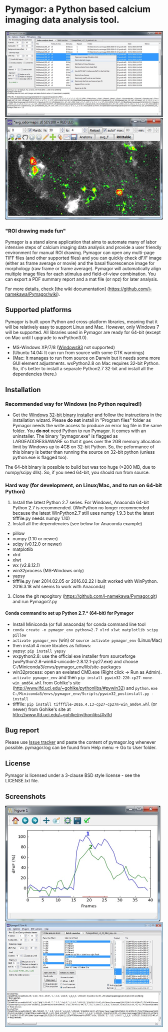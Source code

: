 Pymagor: a Python based calcium imaging data analysis tool.
=======

![PymagorScreenshot](https://github.com/i-namekawa/Pymagor/blob/images/images/Main-OnlineAnalysisSheet.jpg)
![TrialViewer](https://github.com/i-namekawa/Pymagor/blob/images/images/TrialViewer.jpg)

### "ROI drawing made fun"

Pymagor is a stand alone application that aims to automate many of labor intensive steps of calcium imaging data analysis and provide a user friendly environment for manual ROI drawing. Pymagor can open any multi-page TIFF files (and other supported files) and you can quickly check dF/F image (either as frame average or movie) and the basal fluorescence image for morphology (raw frame or frame average). Pymagor will automatically align multiple image files for each stimulus and field-of-view combination. You can export a PDF summary report and a mat file (or npz) for later analysis.

For more details, check [the wiki documentation] (https://github.com/i-namekawa/Pymagor/wiki).

Supported platforms
------
Pymagor is built upon Python and cross-platform libraries, meaning that it will be relatively easy to support Linux and Mac.
However, only Windows 7 will be supported. All libraries used in Pymagor are ready for 64-bit (except on Mac until I upgrade to wxPython3.0).
* MS-Windows XP/7/8 ([Windows93](http://www.windows93.net/) not supported)
* (Ubuntu 14.04: It can run from source with some GTK warnings)
* (Mac: It manages to run from source on Darwin but it needs some more GUI element adjustments. wxPython2.8 on Mac requires 32-bit Python. So, it's better to install a separate Python2.7 32-bit and install all the dependencies there.)


Installation
------

### Recommended way for Windows (no Python required!)

* Get the [Windows 32-bit binary installer](https://github.com/i-namekawa/Pymagor/releases) and follow the instructions in the installation wizard. Please __do not__ install in "Program files" folder as Pymagor needs the write access to produce an error log file in the same folder. You **do not** need Python to run Pymagor. It comes with an uninstaller. The binary "pymagor.exe" is flagged as LARGEADDRESSAWARE so that it goes over the 2GB memory allocation limit by Windows up to 4GB on 32-bit Python. So, the peformance of this binary is better than running the source on 32-bit python (unless python.exe is flagged too).

The 64-bit binary is possible to build but was too huge (>200 MB, due to numpy/scipy dlls). So, if you need 64-bit, you should run from source.

### Hard way (for development, on Linux/Mac, and to run on 64-bit Python)

1. Install the latest Python 2.7 series. For Windows, Anaconda 64-bit Python 2.7 is recommended. (WinPython no longer recommended because the latest WinPython2.7 still uses numpy 1.9.3 but the latest tifffile.py needs numpy 1.10)
2. Install all the dependencies (see below for Anaconda example)
  * pillow
  * numpy (1.10 or newer)
  * scipy (v0.12.0 or newer)
  * matplotlib
  * xlrd
  * xlwt
  * wx (v2.8.12.1)
  * win32process (MS-Windows only)
  * yapsy
  * tifffile.py (ver 2014.02.05 or 2016.02.22 I built worked with WinPython. 2016.3.18 whl seems to work with Anaconda)
3. Clone the git repogitory (https://github.com/i-namekawa/Pymagor.git) and run Pymagor2.py

#### Conda command to set up Python 2.7.* (64-bit) for Pymagor

* Install Miniconda (or full anaconda) for conda command line tool
* `conda create -n pymagor_env python=2.7 xlrd xlwt matplotlib scipy pillow`
* `activate pymagor_env` (win) or `source activate pymagor_env` (Linux/Mac)
* then install 4 more libralies as follows:
 * yapsy: `pip install yapsy`
 * wxpython2.8: use the official exe installer from sourceforge (wxPython2.8-win64-unicode-2.8.12.1-py27.exe) and choose C:/Miniconda3/envs/pymagor_env/lib/site-packages
 * win32process: open an evelated CMD.exe (Right click -> Run as Admin). `activate pymagor_env` and then `pip install pywin32-220-cp27-none-win_amd64.whl` from Gohlke's site (http://www.lfd.uci.edu/~gohlke/pythonlibs/#pywin32) and `python.exe C:/Miniconda3/envs/pymagor_env/Scripts/pywin32_postinstall.py -install`
 * tifffile: `pip install tifffile-2016.4.13-cp27-cp27m-win_amd64.whl` (or newer) from Gohlke's site at http://www.lfd.uci.edu/~gohlke/pythonlibs/#vlfd


Bug report
-------
Please use [Issue tracker](https://github.com/i-namekawa/Pymagor/issues) and paste the content of pymagor.log whenever possible. pymagor.log can be found from Help menu -> Go to User folder.


License
-------

Pymagor is licensed under a 3-clause BSD style license - see the LICENSE.txt file.


Screenshots
------
![QuickPlot](https://github.com/i-namekawa/Pymagor/blob/images/images/QuickPlot.jpg)
![BatchLauncher](https://github.com/i-namekawa/Pymagor/blob/images/images/BatchLauncher.jpg)
